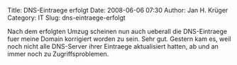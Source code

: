 Title: DNS-Eintraege erfolgt
Date: 2008-06-06 07:30
Author: Jan H. Krüger
Category: IT
Slug: dns-eintraege-erfolgt

Nach dem erfolgten Umzug scheinen nun auch ueberall die DNS-Eintraege
fuer meine Domain korrigiert worden zu sein. Sehr gut. Gestern kam es,
weil noch nicht alle DNS-Server ihrer Eintraege aktualisiert hatten, ab
und an immer noch zu Zugriffsproblemen.
